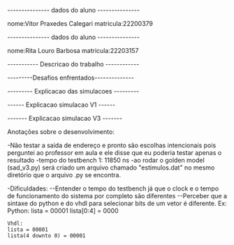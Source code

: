 --------------- dados do aluno ---------------

nome:Vitor Praxedes Calegari
matricula:22200379

--------------- dados do aluno ---------------

nome:Rita Louro Barbosa
matricula:22203157

----------- Descricao do trabalho ------------

---------Desafios enfrentados--------------


--------- Explicacao das simulacoes ---------


------ Explicacao simulacao V1 ------


------- Explicacao simulacao V3 -------

Anotações sobre o desenvolvimento:

-Não testar a saida de endereço e pronto são escolhas intencionais pois perguntei ao professor em aula e ele disse que eu poderia testar apenas o resultado
-tempo do testbench 1: 11850 ns
-ao rodar o golden model (sad_v3.py) será criado um arquivo chamado "estimulos.dat" no mesmo diretório que o arquivo .py se encontra.

-Dificuldades:
--Entender o tempo do testbench já que o clock e o tempo de funcionamento do sistema por completo são diferentes
--Perceber que a sintaxe do python e do vhdl para selecionar bits de um vetor é diferente. 
Ex: 
    Python:
    lista = 00001
    lista[0:4] = 0000

    Vhdl:
    lista = 00001
    lista(4 downto 0) = 00001
